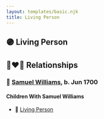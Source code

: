 ```yaml
---
layout: templates/basic.njk
title: Living Person
---
```

## 🟣 Living Person

## 👩‍❤️‍👨 Relationships

### 🔵 [Samuel Williams](/people/9/90108080), b. Jun 1700

#### Children With Samuel Williams
* 🔵 [Living Person](/people/5/55971024)